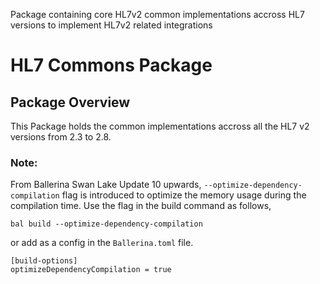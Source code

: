 Package containing core HL7v2 common implementations accross HL7 versions to implement HL7v2 related integrations

# HL7 Commons Package

## Package Overview
This Package holds the common implementations accross all the HL7 v2 versions from 2.3 to 2.8. 

### Note: 
From Ballerina Swan Lake Update 10 upwards, `--optimize-dependency-compilation` flag is
introduced to optimize the memory usage during the compilation time. 
Use the flag in the build command as follows,

`bal build --optimize-dependency-compilation`

or add as a config in the `Ballerina.toml` file.

```
[build-options]
optimizeDependencyCompilation = true
```

